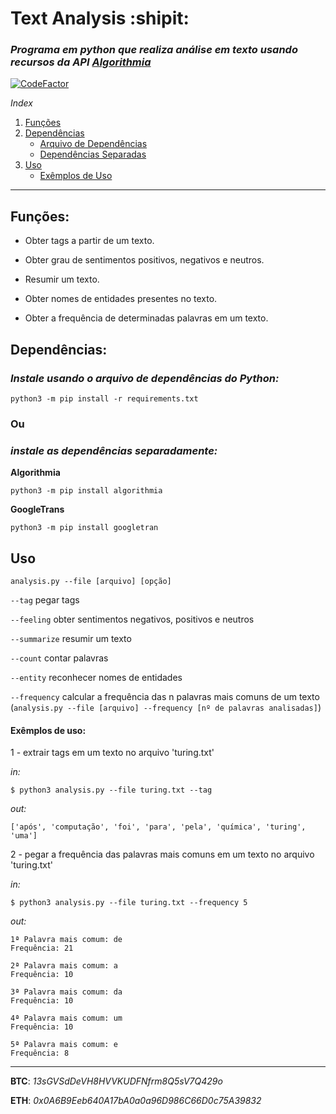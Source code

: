 # Text Analysis :shipit:

### _Programa em python que realiza análise em texto usando recursos da API [Algorithmia](https://algorithmia.com)_

[![CodeFactor](https://www.codefactor.io/repository/github/mateusfg7/textanalysis/badge)](https://www.codefactor.io/repository/github/mateusfg7/textanalysis)

_Index_

1. [Funções](#funções)
2. [Dependências](#dependências)
    - [Arquivo de Dependências](#instale-usando-o-arquivo-de-dependências-do-python)
    - [Dependências Separadas](#instale-as-dependências-separadamente)
3. [Uso](#uso)
    - [Exêmplos de Uso](#exêmplos-de-uso)

---

## Funções:

-   Obter tags a partir de um texto.

-   Obter grau de sentimentos positivos, negativos e neutros.

-   Resumir um texto.

-   Obter nomes de entidades presentes no texto.

-   Obter a frequência de determinadas palavras em um texto.

## Dependências:

### _Instale usando o arquivo de dependências do Python:_

```
python3 -m pip install -r requirements.txt
```

### **Ou**

### _instale as dependências separadamente:_

**Algorithmia**

```
python3 -m pip install algorithmia
```

**GoogleTrans**

```
python3 -m pip install googletran
```

## Uso

`analysis.py --file [arquivo] [opção]`

`--tag` pegar tags

`--feeling` obter sentimentos negativos, positivos e neutros

`--summarize` resumir um texto

`--count` contar palavras

`--entity` reconhecer nomes de entidades

`--frequency` calcular a frequência das n palavras mais comuns de um texto
(`analysis.py --file [arquivo] --frequency [nº de palavras analisadas]`)

#### Exêmplos de uso:

1 - extrair tags em um texto no arquivo 'turing.txt'

_in:_

```shell
$ python3 analysis.py --file turing.txt --tag
```

_out:_

```shell
['após', 'computação', 'foi', 'para', 'pela', 'química', 'turing', 'uma']
```

2 - pegar a frequência das palavras mais comuns em um texto no arquivo 'turing.txt'

_in:_

```shell
$ python3 analysis.py --file turing.txt --frequency 5
```

_out:_

```shell
1ª Palavra mais comum: de
Frequência: 21

2ª Palavra mais comum: a
Frequência: 10

3ª Palavra mais comum: da
Frequência: 10

4ª Palavra mais comum: um
Frequência: 10

5ª Palavra mais comum: e
Frequência: 8
```

---

**BTC**: _13sGVSdDeVH8HVVKUDFNfrm8Q5sV7Q429o_

**ETH**: _0x0A6B9Eeb640A17bA0a0a96D986C66D0c75A39832_
